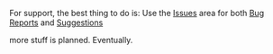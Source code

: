 For support, the best thing to do is:
Use the [Issues](https://github.com/CTH999/InformationAgregator/issues) area for both [Bug Reports](https://github.com/CTH999/InformationAgregator/issues) and [Suggestions](https://github.com/CTH999/InformationAgregator/issues)

more stuff is planned. Eventually.
